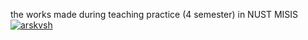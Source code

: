 the works made during teaching practice (4 semester) in NUST MISIS  
[![arskvsh](https://circleci.com/gh/arskvsh/teaching_practice.svg?style=svg)](https://circleci.com/gh/arskvsh/teaching_practice)